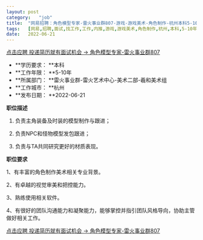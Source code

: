```yaml
---
layout:	post
category:	"job"
title:	"网易招聘：角色模型专家-雷火事业群807-游戏-游戏美术-角色制作-杭州本科5-10年"
tags:	[网易,招聘,面试,找工作,工作,内推,游戏,游戏美术,角色制作,杭州,本科,5-10年]
date:	2022-06-21
---
```


[点击应聘 投递简历就有面试机会 ->  角色模型专家-雷火事业群807](http://mobile.bole.netease.com/bole/boleDetail?id=27895&employeeId=346f03c3cda5f04c&key=all)



- **学历要求： **本科
- **工作年限： **5-10年
- **所属部门： **雷火事业群-雷火艺术中心-美术二部-羲和美术组
- **工作城市： **杭州
- **发布日期： **2022-06-21



**职位描述**

1. 负责主角装备及时装的模型制作与跟进；

2. 负责NPC和怪物模型发包跟进；

3. 负责与TA共同研究更好的材质表现。



**职位要求**

1、有丰富的角色制作美术相关专业背景。

2、有卓越的视觉审美和把控能力。

3、熟练使用相关软件。

4、有很好的团队沟通能力和凝聚能力，能够掌控并指引团队风格导向，协助主管做好相关工作。



[点击应聘 投递简历就有面试机会 ->  角色模型专家-雷火事业群807](http://mobile.bole.netease.com/bole/boleDetail?id=27895&employeeId=346f03c3cda5f04c&key=all)